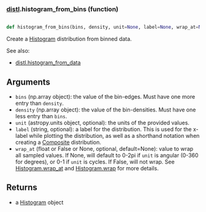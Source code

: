 ### [distl](distl.md).histogram_from_bins (function)


```py

def histogram_from_bins(bins, density, unit=None, label=None, wrap_at=None)

```



Create a [Histogram](Histogram.md) distribution from binned data.

See also:

* [distl.histogram_from_data](distl.histogram_from_data.md)

Arguments
--------------
* `bins` (np.array object): the value of the bin-edges.  Must have one more
    entry than `density`.
* `density` (np.array object): the value of the bin-densities.  Must have one
    less entry than `bins`.
* `unit` (astropy.units object, optional): the units of the provided values.
* `label` (string, optional): a label for the distribution.  This is used
    for the x-label while plotting the distribution, as well as a shorthand
    notation when creating a [Composite](Composite.md) distribution.
* `wrap_at` (float or False or None, optional, default=None): value to wrap all
    sampled values.  If None, will default to 0-2pi if `unit` is angular
    (0-360 for degrees), or 0-1 if `unit` is cycles.  If False, will not wrap.
    See [Histogram.wrap_at](Histogram.wrap_at.md) and [Histogram.wrap](Histogram.wrap.md) for more details.

Returns
--------
* a [Histogram](Histogram.md) object


